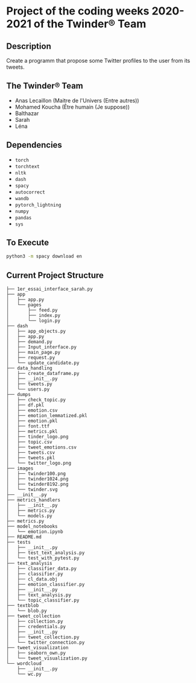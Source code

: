 # Project of the coding weeks 2020-2021 of the Twinder® Team

## Description

Create a programm that propose some Twitter profiles to the user from its tweets.


## The Twinder® Team

- Anas Lecaillon (Maitre de l'Univers (Entre autres))
- Mohamed Koucha (Être humain (Je suppose))
- Balthazar
- Sarah
- Léna

## Dependencies
- `torch`
- `torchtext`
- `nltk`
- `dash`
- `spacy`
- `autocorrect`
- `wandb`
- `pytorch_lightning`
- `numpy`
- `pandas`
- `sys`


## To Execute
```bash
python3 -m spacy download en
```

## Current Project Structure
```
├── 1er_essai_interface_sarah.py
├── app
│   ├── app.py
│   └── pages
│       ├── feed.py
│       ├── index.py
│       └── login.py
├── dash
│   ├── app_objects.py
│   ├── app.py
│   ├── demand.py
│   ├── Input_interface.py
│   ├── main_page.py
│   ├── request.py
│   └── update_candidate.py
├── data_handling
│   ├── create_dataframe.py
│   ├── __init__.py
│   ├── tweets.py
│   └── users.py
├── dumps
│   ├── check_topic.py
│   ├── df.pkl
│   ├── emotion.csv
│   ├── emotion_lemmatized.pkl
│   ├── emotion.pkl
│   ├── font.ttf
│   ├── metrics.pkl
│   ├── tinder_logo.png
│   ├── topic.csv
│   ├── tweet_emotions.csv
│   ├── tweets.csv
│   ├── tweets.pkl
│   └── twitter_logo.png
├── images
│   ├── twinder100.png
│   ├── twinder1024.png
│   ├── twinder8192.png
│   └── twinder.svg
├── __init__.py
├── metrics_handlers
│   ├── __init__.py
│   ├── metrics.py
│   └── models.py
├── metrics.py
├── model_notebooks
│   └── emotion.ipynb
├── README.md
├── tests
│   ├── __init__.py
│   ├── test_text_analysis.py
│   └── test_with_pytest.py
├── text_analysis
│   ├── classifier_data.py
│   ├── classifier.py
│   ├── cl_data.obj
│   ├── emotion_classifier.py
│   ├── __init__.py
│   ├── text_analysis.py
│   └── topic_classifier.py
├── textblob
│   └── blob.py
├── tweet_collection
│   ├── collection.py
│   ├── credentials.py
│   ├── __init__.py
│   ├── tweet_collection.py
│   └── twitter_connection.py
├── tweet_visualization
│   ├── seaborn_own.py
│   └── tweet_visualization.py
└── wordcloud
    ├── __init__.py
    └── wc.py
```

